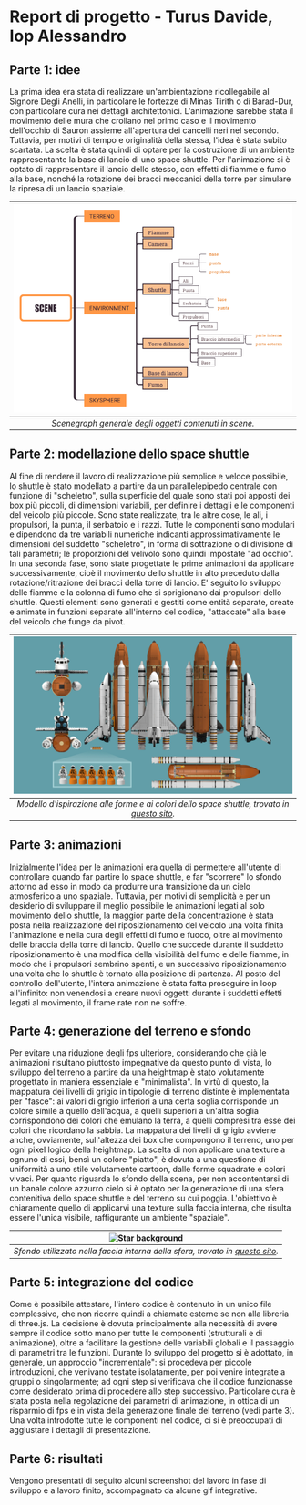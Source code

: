 # Report di progetto - Turus Davide, Iop Alessandro
## Parte 1: idee
La prima idea era stata di realizzare un'ambientazione ricollegabile al Signore Degli Anelli, in particolare le fortezze di Minas Tirith o di Barad-Dur, con particolare cura nei dettagli architettonici. L'animazione sarebbe stata il movimento delle mura che crollano nel primo caso e il movimento dell'occhio di Sauron assieme all'apertura dei cancelli neri nel secondo. Tuttavia, per motivi di tempo e originalità della stessa, l'idea è stata subito scartata.
La scelta è stata quindi di optare per la costruzione di un ambiente rappresentante la base di lancio di uno space shuttle. Per l'animazione si è optato di rappresentare il lancio dello stesso, con effetti di fiamme e fumo alla base, nonché la rotazione dei bracci meccanici della torre per simulare la ripresa di un lancio spaziale.

|![Scene graph](media/scenegraph.png)|
|:--:|
|*Scenegraph generale degli oggetti contenuti in scene.*|

## Parte 2: modellazione dello space shuttle
Al fine di rendere il lavoro di realizzazione più semplice e veloce possibile, lo shuttle è stato modellato a partire da un parallelepipedo centrale con funzione di "scheletro", sulla superficie del quale sono stati poi apposti dei box più piccoli, di dimensioni variabili, per definire i dettagli e le componenti del veicolo più piccole. Sono state realizzate, tra le altre cose, le ali, i propulsori, la punta, il serbatoio e i razzi. Tutte le componenti sono modulari e dipendono da tre variabili numeriche indicanti approssimativamente le dimensioni del suddetto "scheletro", in forma di sottrazione o di divisione di tali parametri; le proporzioni del velivolo sono quindi impostate "ad occhio".
In una seconda fase, sono state progettate le prime animazioni da applicare successivamente, cioè il movimento dello shuttle in alto preceduto dalla rotazione/ritrazione dei bracci della torre di lancio. E' seguito lo sviluppo delle fiamme e la colonna di fumo che si sprigionano dai propulsori dello shuttle. Questi elementi sono generati e gestiti come entità separate, create e animate in funzioni separate all'interno del codice, "attaccate" alla base del veicolo che funge da pivot.

|![Inspiration model](media/Shuttle_proiezioni.jpg)|
|:--:|
|*Modello d'ispirazione alle forme e ai colori dello space shuttle, trovato in [questo sito](https://www.solarsystemscope.com/textures/).*|

## Parte 3: animazioni
Inizialmente l'idea per le animazioni era quella di permettere all'utente di controllare quando far partire lo space shuttle, e far "scorrere" lo sfondo attorno ad esso in modo da produrre una transizione da un cielo atmosferico a uno spaziale. Tuttavia, per motivi di semplicità e per un desiderio di sviluppare il meglio possibile le animazioni legati al solo movimento dello shuttle, la maggior parte della concentrazione è stata posta nella realizzazione del riposizionamento del veicolo una volta finita l'animazione e nella cura degli effetti di fumo e fuoco, oltre al movimento delle braccia della torre di lancio. Quello che succede durante il suddetto riposizionamento è una modifica della visibilità del fumo e delle fiamme, in modo che i propulsori sembrino spenti, e un successivo riposizionamento una volta che lo shuttle è tornato alla posizione di partenza. Al posto del controllo dell'utente, l'intera animazione è stata fatta proseguire in loop all'infinito: non venendosi a creare nuovi oggetti durante i suddetti effetti legati al movimento, il frame rate non ne soffre.

## Parte 4: generazione del terreno e sfondo
Per evitare una riduzione degli fps ulteriore, considerando che già le animazioni risultano piuttosto impegnative da questo punto di vista, lo sviluppo del terreno a partire da una heightmap è stato volutamente progettato in maniera essenziale e "minimalista". In virtù di questo, la mappatura dei livelli di grigio in tipologie di terreno distinte è implementata per "fasce": ai valori di grigio inferiori a una certa soglia corrisponde un colore simile a quello dell'acqua, a quelli superiori a un'altra soglia corrispondono dei colori che emulano la terra, a quelli compresi tra esse dei colori che ricordano la sabbia. La mappatura dei livelli di grigio avviene anche, ovviamente, sull'altezza dei box che compongono il terreno, uno per ogni pixel logico della heightmap. La scelta di non applicare una texture a ognuno di essi, bensì un colore "piatto", è dovuta a una questione di uniformità a uno stile volutamente cartoon, dalle forme squadrate e colori vivaci.
Per quanto riguarda lo sfondo della scena, per non accontentarsi di un banale colore azzurro cielo si è optato per la generazione di una sfera contenitiva dello space shuttle e del terreno su cui poggia. L'obiettivo è chiaramente quello di applicarvi una texture sulla faccia interna, che risulta essere l'unica visibile, raffigurante un ambiente "spaziale".

|![Star background](textures/2k_stars.png)|
|:--:|
|*Sfondo utilizzato nella faccia interna della sfera, trovato in [questo sito](https://ideas.lego.com/projects/50a447cc-0acb-4fff-b3c9-41739fed157c).*|

## Parte 5: integrazione del codice
Come è possibile attestare, l'intero codice è contenuto in un unico file complessivo, che non ricorre quindi a chiamate esterne se non alla libreria di three.js. La decisione è dovuta principalmente alla necessità di avere sempre il codice sotto mano per tutte le componenti (strutturali e di animazione), oltre a facilitare la gestione delle variabili globali e il passaggio di parametri tra le funzioni. Durante lo sviluppo del progetto si è adottato, in generale, un approccio "incrementale": si procedeva per piccole introduzioni, che venivano testate isolatamente, per poi venire integrate a gruppi o singolarmente; ad ogni step si verificava che il codice funzionasse come desiderato prima di procedere allo step successivo. Particolare cura è stata posta nella regolazione dei parametri di animazione, in ottica di un risparmio di fps e in vista della generazione finale del terreno (vedi parte 3). Una volta introdotte tutte le componenti nel codice, ci si è preoccupati di aggiustare i dettagli di presentazione.

## Parte 6: risultati
Vengono presentati di seguito alcuni screenshot del lavoro in fase di sviluppo e a lavoro finito, accompagnato da alcune gif integrative.